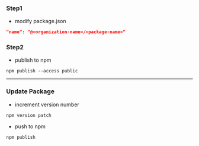 ### Step1

- modify package.json

```json
"name": "@<organization-name>/<package-name>"
```

### Step2

- publish to npm

```shell
npm publish --access public
```

---

### Update Package

- increment version number

```shell
npm version patch
```

- push to npm 

```shell
npm publish
```